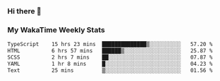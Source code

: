 ### Hi there 👋

<!--
**royschrauwen/royschrauwen** is a ✨ _special_ ✨ repository because its `README.md` (this file) appears on your GitHub profile.

Here are some ideas to get you started:

- 🔭 I’m currently working on ...
- 🌱 I’m currently learning ...
- 👯 I’m looking to collaborate on ...
- 🤔 I’m looking for help with ...
- 💬 Ask me about ...
- 📫 How to reach me: ...
- 😄 Pronouns: ...
- ⚡ Fun fact: ...
-->


### My WakaTime Weekly Stats
<!--START_SECTION:waka-->

```txt
TypeScript    15 hrs 23 mins  ██████████████▒░░░░░░░░░░   57.20 %
HTML          6 hrs 57 mins   ██████▒░░░░░░░░░░░░░░░░░░   25.87 %
SCSS          2 hrs 7 mins    ██░░░░░░░░░░░░░░░░░░░░░░░   07.87 %
YAML          1 hr 8 mins     █░░░░░░░░░░░░░░░░░░░░░░░░   04.23 %
Text          25 mins         ▒░░░░░░░░░░░░░░░░░░░░░░░░   01.56 %
```

<!--END_SECTION:waka-->
